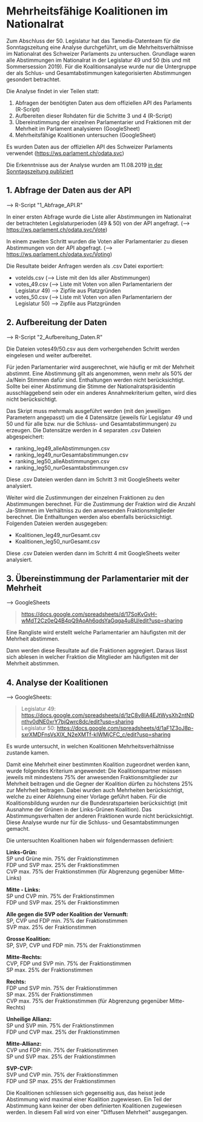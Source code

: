 # Mehrheitsfähige Koalitionen im Nationalrat
Zum Abschluss der 50. Legislatur hat das Tamedia-Datenteam für die Sonntagszeitung eine Analyse durchgeführt, um die Mehrheitsverhältnisse im Nationalrat des Schweizer Parlaments zu untersuchen. Grundlage waren alle Abstimmungen im Nationalrat in der Legislatur 49 und 50 (bis und mit Sommersession 2019). Für die Koalitionsanalyse wurde nur die Untergruppe der als Schlus- und Gesamtabstimmungen kategorisierten Abstimmungen gesondert betrachtet.  

Die Analyse findet in vier Teilen statt:

1. Abfragen der benötigten Daten aus dem offiziellen API des Parlaments (R-Script)
2. Aufbereiten dieser Rohdaten für die Schritte 3 und 4 (R-Script)
3. Übereinstimmung der einzelnen Parlamentarier und Fraktionen mit der Mehrheit im Parlament analysieren (GoogleSheet)
4. Mehrheitsfähige Koalitionen untersuchen (GoogleSheet)

Es wurden Daten aus der offiziellen API des Schweizer Parlaments verwendet (https://ws.parlament.ch/odata.svc)

Die Erkenntnisse aus der Analyse wurden am 11.08.2019 [in der Sonntagszeitung publiziert](https://www.tagesanzeiger.ch/sonntagszeitung/der-rechte-block-hat-sich-nicht-durchgesetzt/story/12812505 "Artikel in der Sonntagszeitung")

## 1. Abfrage der Daten aus der API
--> R-Script "1_Abfrage_API.R"

In einer ersten Abfrage wurde die Liste aller Abstimmungen im Nationalrat der betrachteten Legislaturperioden (49 & 50) von der API angefragt.
(--> https://ws.parlament.ch/odata.svc/Vote)

In einem zweiten Schritt wurden die Voten aller Parlamentarier zu diesen Abstimmungen von der API abgefragt.
(--> https://ws.parlament.ch/odata.svc/Voting)

Die Resultate beider Anfragen werden als .csv Datei exportiert:
- voteIds.csv  (--> Liste mit den Ids aller Abstimmungen)
- votes_49.csv  (--> Liste mit Voten von allen Parlamentariern der Legislatur 49) --> Zipfile aus Platzgründen
- votes_50.csv  (--> Liste mit Voten von allen Parlamentariern der Legislatur 50) --> Zipfile aus Platzgründen


## 2. Aufbereitung der Daten
--> R-Script "2_Aufbereitung_Daten.R"

Die Dateien votes49/50.csv aus dem vorhergehenden Schritt werden eingelesen und weiter aufbereitet.

Für jeden Parlamentarier wird ausgerechnet, wie häufig er mit der Mehrheit abstimmt. Eine Abstimmung gilt als angenommen, wenn mehr als 50% der Ja/Nein Stimmen dafür sind. Enthaltungen werden nicht berücksichtigt. Sollte bei einer Abstimmung die Stimme der Nationalratspräsidentin ausschlaggebend sein oder ein anderes Annahmekriterium gelten, wird dies nicht berücksichtigt.

Das Skript muss mehrmals ausgeführt werden (mit den jeweiligen Parametern angepasst) um die 4 Datensätze (jeweils für Legislatur 49 und 50 und für alle bzw. nur die Schluss- und Gesamtabstimmungen) zu erzeugen. Die Datensätze werden in 4 separaten .csv Dateien abgespeichert:  
- ranking_leg49_alleAbstimmungen.csv
- ranking_leg49_nurGesamtabstimmungen.csv
- ranking_leg50_alleAbstimmungen.csv
- ranking_leg50_nurGesamtabstimmungen.csv

Diese .csv Dateien werden dann im Schritt 3 mit GoogleSheets weiter analysiert.

Weiter wird die Zustimmungen der einzelnen Fraktionen zu den Abstimmungen berechnet. Für die Zustimmung der Fraktion wird die Anzahl Ja-Stimmen im Verhältniss zu den anwesenden Fraktionsmitglieder berechnet. Die Enthaltungen werden also ebenfalls berücksichtigt. Folgenden Dateien werden ausgegeben:  
- Koalitionen_leg49_nurGesamt.csv
- Koalitionen_leg50_nurGesamt.csv

Diese .csv Dateien werden dann im Schritt 4 mit GoogleSheets weiter analysiert.

## 3. Übereinstimmung der Parlamentarier mit der Mehrheit
--> GoogleSheets   
> https://docs.google.com/spreadsheets/d/17SoKvGvH-wMdT2Cz0eQ4B4pQ9AoAh6qdsYaGqga4u8U/edit?usp=sharing

Eine Rangliste wird erstellt welche Parlamentarier am häufigsten mit der Mehrheit abstimmen. 

Dann werden diese Resultate auf die Fraktionen aggregiert. Daraus lässt sich ablesen in welcher Fraktion die Mitglieder am häufigsten mit der Mehrheit abstimmen.

## 4. Analyse der Koalitionen
--> GoogleSheets:  
> Legislatur 49: https://docs.google.com/spreadsheets/d/1zC8v8lA4EJtWysXh2ntNDnthv0dNE0xrY7bjQwrc8dc/edit?usp=sharing  
> Legislatur 50: https://docs.google.com/spreadsheets/d/1aF1Z3oJ8p-sxrXMDFnsVsXlX_N2eXMTf-klWMjCFC_c/edit?usp=sharing

Es wurde untersucht, in welchen Koalitionen Mehrheitsverhältnisse zustande kamen.

Damit eine Mehrheit einer bestimmten Koalition zugeordnet werden kann, wurde folgendes Kriterium angewendet: Die Koalitionspartner müssen jeweils mit mindestens 75% der anwesenden Fraktionsmitglieder zur Mehrheit beitragen und die Gegner der Koalition dürfen zu höchstens 25% zur Mehrheit beitragen. Dabei wurden auch Mehrheiten berücksichtigt, welche zu einer Ablehnung einer Vorlage geführt haben. Für die Koalitionsbildung wurden nur die Bundesratsparteien berücksichtigt (mit Ausnahme der Grünen in der Links-Grünen Koalition). Das Abstimmungsverhalten der anderen Fraktionen wurde nicht berücksichtigt. Diese Analyse wurde nur für die Schluss- und Gesamtabstimmungen gemacht.

Die untersuchten Koalitionen haben wir folgendermassen definiert:

**Links-Grün:**   
  SP und Grüne min. 75% der Fraktionstimmen   
  FDP und SVP max. 25% der Fraktionstimmen   
  CVP max. 75% der Fraktionstimmen (für Abgrenzung gegenüber Mitte-Links)

**Mitte - Links:**   
  SP und CVP min. 75% der Fraktionstimmen   
  FDP und SVP max. 25% der Fraktionstimmen   

**Alle gegen die SVP oder Koalition der Vernunft:**    
  SP, CVP und FDP  min. 75% der Fraktionstimmen   
  SVP max. 25% der Fraktionstimmen

**Grosse Koalition:**   
  SP, SVP, CVP und FDP min. 75% der Fraktionstimmen

**Mitte-Rechts:**   
  CVP, FDP und SVP min. 75% der Fraktionstimmen   
  SP max. 25% der Fraktionstimmen

**Rechts:**   
  FDP und SVP min. 75% der Fraktionstimmen   
  SP max. 25% der Fraktionstimmen   
  CVP max. 75% der Fraktionstimmen (für Abgrenzung gegenüber Mitte-Rechts)

**Unheilige Allianz:**   
  SP und SVP min. 75% der Fraktionstimmen  
  FDP und CVP max. 25% der Fraktionstimmen  

**Mitte-Allianz:**   
  CVP und FDP min. 75% der Fraktionstimmen   
  SP und SVP max. 25% der Fraktionstimmen
  
**SVP-CVP:**   
  SVP und CVP min. 75% der Fraktionstimmen   
  FDP und SP max.  25% der Fraktionstimmen
 
Die Koalitionen schliessen sich gegenseitig aus, das heisst jede Abstimmung wird maximal einer Koalition zugewiesen. Ein Teil der Abstimmung kann keiner der oben definierten Koalitionen zugewiesen werden. In diesem Fall wird von einer "Diffusen Mehrheit" ausgegangen.
